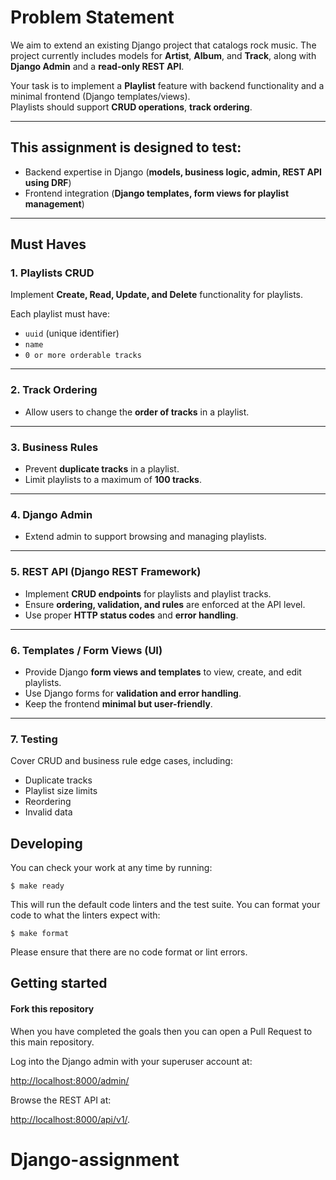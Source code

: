 # Problem Statement

We aim to extend an existing Django project that catalogs rock music. The project currently includes models for **Artist**, **Album**, and **Track**, along with **Django Admin** and a **read-only REST API**.

Your task is to implement a **Playlist** feature with backend functionality and a minimal frontend (Django templates/views).  
Playlists should support **CRUD operations**, **track ordering**.

---

## This assignment is designed to test:
- Backend expertise in Django (**models, business logic, admin, REST API using DRF**)
- Frontend integration (**Django templates, form views for playlist management**)

---

## Must Haves

### 1. Playlists CRUD
Implement **Create, Read, Update, and Delete** functionality for playlists.  

Each playlist must have:
- `uuid` (unique identifier)
- `name`
- `0 or more orderable tracks`

---

### 2. Track Ordering
- Allow users to change the **order of tracks** in a playlist.

---

### 3. Business Rules
- Prevent **duplicate tracks** in a playlist.  
- Limit playlists to a maximum of **100 tracks**.
<!-- - Validate that a **track belongs to the album’s artist**.   -->

---

### 4. Django Admin
- Extend admin to support browsing and managing playlists.

---

### 5. REST API (Django REST Framework)
- Implement **CRUD endpoints** for playlists and playlist tracks.  
- Ensure **ordering, validation, and rules** are enforced at the API level.  
- Use proper **HTTP status codes** and **error handling**.  

---

### 6. Templates / Form Views (UI)
- Provide Django **form views and templates** to view, create, and edit playlists.  
- Use Django forms for **validation and error handling**.  
- Keep the frontend **minimal but user-friendly**.  

---

### 7. Testing
Cover CRUD and business rule edge cases, including:
- Duplicate tracks  
- Playlist size limits  
- Reordering  
- Invalid data

## Developing

You can check your work at any time by running:

```shell
$ make ready
```

This will run the default code linters and the test suite.  You can format your code to what the linters expect with:

```shell
$ make format
```

Please ensure that there are no code format or lint errors.

## Getting started




#### Fork this repository

When you have completed the goals then you can open a Pull Request to this main repository.


Log into the Django admin with your superuser account at:

[http://localhost:8000/admin/](http://localhost:8000/admin/)

Browse the REST API at:

[http://localhost:8000/api/v1/](http://localhost:8000/api/v1/).
# Django-assignment
